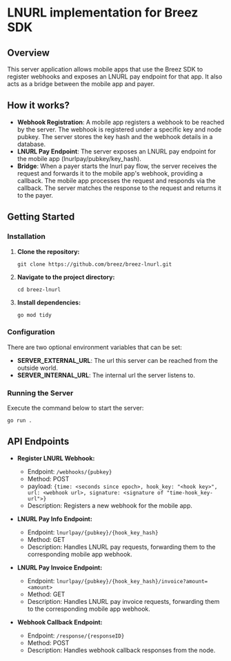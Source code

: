 
# LNURL implementation for Breez SDK

## Overview
This server application allows mobile apps that use the Breez SDK to register webhooks and exposes an LNURL pay endpoint for that app. It also acts as a bridge between the mobile app and payer.

## How it works?
- **Webhook Registration**: A mobile app registers a webhook to be reached by the server. The webhook is registered under a specific key and node pubkey. The server stores the key hash and the webhook details in a database.
- **LNURL Pay Endpoint**: The server exposes an LNURL pay endpoint for the mobile app (lnurlpay/pubkey/key_hash).
- **Bridge**: When a payer starts the lnurl pay flow, the server receives the request and forwards it to the mobile app's webhook, providing a callback. The mobile app processes the request and responds via the callback. The server matches the response to the request and returns it to the payer.

## Getting Started

### Installation
1. **Clone the repository:**
   ```
   git clone https://github.com/breez/breez-lnurl.git
   ```
2. **Navigate to the project directory:**
   ```
   cd breez-lnurl
   ```

3. **Install dependencies:**
   ```
   go mod tidy
   ```

### Configuration
There are two optional environment variables that can be set:
- **SERVER_EXTERNAL_URL**: The url this server can be reached from the outside world.
- **SERVER_INTERNAL_URL**: The internal url the server listens to.

### Running the Server
Execute the command below to start the server:
```
go run .
```

## API Endpoints
- **Register LNURL Webhook:**
  - Endpoint: `/webhooks/{pubkey}`
  - Method: POST
  - payload: `{time: <seconds since epoch>, hook_key: "<hook key>", url: <webhook url>, signature: <signature of "time-hook_key-url">}`
  - Description: Registers a new webhook for the mobile app.

- **LNURL Pay Info Endpoint:**
  - Endpoint: `lnurlpay/{pubkey}/{hook_key_hash}`
  - Method: GET
  - Description: Handles LNURL pay requests, forwarding them to the corresponding mobile app webhook.

- **LNURL Pay Invoice Endpoint:**
  - Endpoint: `lnurlpay/{pubkey}/{hook_key_hash}/invoice?amount=<amount>`
  - Method: GET
  - Description: Handles LNURL pay invoice requests, forwarding them to the corresponding mobile app webhook.

- **Webhook Callback Endpoint:**
  - Endpoint: `/response/{responseID}`
  - Method: POST
  - Description: Handles webhook callback responses from the node.